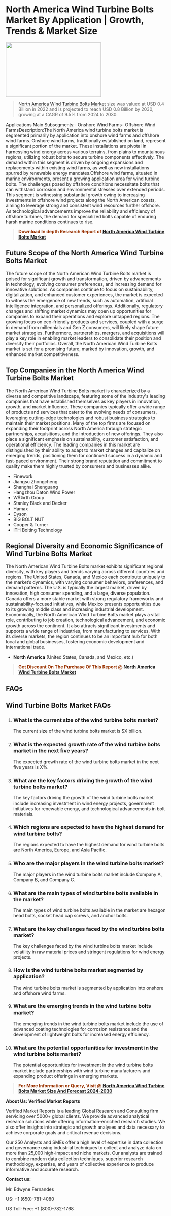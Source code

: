 <p><h1>North America Wind Turbine Bolts Market By Application | Growth, Trends & Market Size</h1><p><img class="aligncenter size-medium wp-image-105565" src="https://ffe5etoiles.com/wp-content/uploads/2025/01/MST7-300x171.png" alt="" width="300" height="171" /></p><blockquote><p><a href="https://www.verifiedmarketreports.com/download-sample/?rid=218428&utm_source=Github-NA&utm_medium=378" target="_blank">North America Wind Turbine Bolts Market</a> size was valued at USD 0.4 Billion in 2022 and is projected to reach USD 0.8 Billion by 2030, growing at a CAGR of 9.5% from 2024 to 2030.</p></blockquote>Applications Main Subsegments:- Onshore Wind Farms- Offshore Wind FarmsDescription:The North America wind turbine bolts market is segmented primarily by application into onshore wind farms and offshore wind farms. Onshore wind farms, traditionally established on land, represent a significant portion of the market. These installations are pivotal in harnessing wind energy across various terrains, from plains to mountainous regions, utilizing robust bolts to secure turbine components effectively. The demand within this segment is driven by ongoing expansions and replacements within existing wind farms, as well as new installations spurred by renewable energy mandates.Offshore wind farms, situated in marine environments, present a growing application area for wind turbine bolts. The challenges posed by offshore conditions necessitate bolts that can withstand corrosion and environmental stresses over extended periods. This segment is witnessing substantial growth owing to increasing investments in offshore wind projects along the North American coasts, aiming to leverage strong and consistent wind resources further offshore. As technological advancements improve the reliability and efficiency of offshore turbines, the demand for specialized bolts capable of enduring harsh marine conditions continues to rise.</p><blockquote><p><span style="color: #993300;"><strong>Download In depth Research Report of <a href="https://www.verifiedmarketreports.com/download-sample/?rid=218428&utm_source=Github-NA&utm_medium=378">North America Wind Turbine Bolts Market</a></strong></span></p></blockquote><h2>Future Scope of the North America Wind Turbine Bolts Market</h2><p>The future scope of the North American Wind Turbine Bolts market is poised for significant growth and transformation, driven by advancements in technology, evolving consumer preferences, and increasing demand for innovative solutions. As companies continue to focus on sustainability, digitalization, and enhanced customer experiences, the market is expected to witness the emergence of new trends, such as automation, artificial intelligence integration, and personalized offerings. Additionally, regulatory changes and shifting market dynamics may open up opportunities for companies to expand their operations and explore untapped regions. The growing focus on eco-friendly products and services, coupled with a surge in demand from millennials and Gen Z consumers, will likely shape future market strategies. Furthermore, partnerships, mergers, and acquisitions will play a key role in enabling market leaders to consolidate their position and diversify their portfolios. Overall, the North American Wind Turbine Bolts market is set for a promising future, marked by innovation, growth, and enhanced market competitiveness.</p><h2>Top Companies in the North America Wind Turbine Bolts Market</h2><p>The North American Wind Turbine Bolts market is characterized by a diverse and competitive landscape, featuring some of the industry's leading companies that have established themselves as key players in innovation, growth, and market influence. These companies typically offer a wide range of products and services that cater to the evolving needs of consumers, leveraging cutting-edge technologies and robust business strategies to maintain their market positions. Many of the top firms are focused on expanding their footprint across North America through strategic partnerships, acquisitions, and the introduction of new offerings. They also place a significant emphasis on sustainability, customer satisfaction, and operational efficiency. The leading companies in this market are distinguished by their ability to adapt to market changes and capitalize on emerging trends, positioning them for continued success in a dynamic and fast-paced environment. Their strong brand reputation and commitment to quality make them highly trusted by consumers and businesses alike.</p><p><ul><li>Finework </li><li> Jiangsu Zhongcheng </li><li> Shanghai Shenguang </li><li> Hangzhou Daton Wind Power </li><li> WÃ¼rth Group </li><li> Stanley Black and Decker </li><li> Hamax </li><li> Dyson </li><li> BIG BOLT NUT </li><li> Cooper & Turner </li><li> ITH Bolting Technology</li></ul></p><h2>Regional Diversity and Economic Significance of Wind Turbine Bolts Market</h2><p>The North American Wind Turbine Bolts market exhibits significant regional diversity, with key players and trends varying across different countries and regions. The United States, Canada, and Mexico each contribute uniquely to the market’s dynamics, with varying consumer behaviors, preferences, and demand patterns. The U.S. is typically the largest market, driven by innovation, high consumer spending, and a large, diverse population. Canada offers a more stable market with strong regulatory frameworks and sustainability-focused initiatives, while Mexico presents opportunities due to its growing middle class and increasing industrial development. Economically, the North American Wind Turbine Bolts market plays a vital role, contributing to job creation, technological advancement, and economic growth across the continent. It also attracts significant investments and supports a wide range of industries, from manufacturing to services. With its diverse markets, the region continues to be an important hub for both local and global businesses, fostering economic development and international trade.</p><ul> <li><strong>North America</strong> (United States, Canada, and Mexico, etc.)</li></ul><blockquote><p><span style="color: #993300;"><strong>Get Discount On The Purchase Of This Report @ <a href="https://www.verifiedmarketreports.com/ask-for-discount/?rid=218428&utm_source=Github-NA&utm_medium=378">North America Wind Turbine Bolts Market</a></strong></span></p></blockquote><h2>FAQs</h2><p><HTML> <h2>Wind Turbine Bolts Market FAQs</h1> <ol> <li> <h3>What is the current size of the wind turbine bolts market?</div><div></h3> <p>The current size of the wind turbine bolts market is $X billion.</p> </li> <li> <h3>What is the expected growth rate of the wind turbine bolts market in the next five years?</div><div></h3> <p>The expected growth rate of the wind turbine bolts market in the next five years is X%.</p> </li> <li> <h3>What are the key factors driving the growth of the wind turbine bolts market?</div><div></h3> <p>The key factors driving the growth of the wind turbine bolts market include increasing investment in wind energy projects, government initiatives for renewable energy, and technological advancements in bolt materials.</p> </li> <li> <h3>Which regions are expected to have the highest demand for wind turbine bolts?</div><div></h3> <p>The regions expected to have the highest demand for wind turbine bolts are North America, Europe, and Asia Pacific.</p> </li> <li> <h3>Who are the major players in the wind turbine bolts market?</div><div></h3> <p>The major players in the wind turbine bolts market include Company A, Company B, and Company C.</p> </li> <li> <h3>What are the main types of wind turbine bolts available in the market?</div><div></h3> <p>The main types of wind turbine bolts available in the market are hexagon head bolts, socket head cap screws, and anchor bolts.</p> </li> <li> <h3>What are the key challenges faced by the wind turbine bolts market?</div><div></h3> <p>The key challenges faced by the wind turbine bolts market include volatility in raw material prices and stringent regulations for wind energy projects.</p> </li> <li> <h3>How is the wind turbine bolts market segmented by application?</div><div></h3> <p>The wind turbine bolts market is segmented by application into onshore and offshore wind farms.</p> </li> <li> <h3>What are the emerging trends in the wind turbine bolts market?</div><div></h3> <p>The emerging trends in the wind turbine bolts market include the use of advanced coating technologies for corrosion resistance and the development of lightweight bolts for increased energy efficiency.</p> </li> <li> <h3>What are the potential opportunities for investment in the wind turbine bolts market?</div><div></h3> <p>The potential opportunities for investment in the wind turbine bolts market include partnerships with wind turbine manufacturers and expanding product offerings in emerging markets.</p> </li> </ol></HTML></p><blockquote><p><span style="color: #993300;"><strong>For More Information or Query, Visit @ <a href="https://www.verifiedmarketreports.com/product/wind-turbine-bolts-market/">North America Wind Turbine Bolts Market Size And Forecast 2024-2030</a></strong></span></p></blockquote><p><strong>About Us: Verified Market Reports</strong></p><p>Verified Market Reports is a leading Global Research and Consulting firm servicing over 5000+ global clients. We provide advanced analytical research solutions while offering information-enriched research studies. We also offer insights into strategic and growth analyses and data necessary to achieve corporate goals and critical revenue decisions.</p><p>Our 250 Analysts and SMEs offer a high level of expertise in data collection and governance using industrial techniques to collect and analyze data on more than 25,000 high-impact and niche markets. Our analysts are trained to combine modern data collection techniques, superior research methodology, expertise, and years of collective experience to produce informative and accurate research.</p><p><strong>Contact us:</strong></p><p>Mr. Edwyne Fernandes</p><p>US: +1 (650)-781-4080</p><p>US Toll-Free: +1 (800)-782-1768</p>
